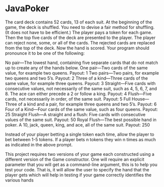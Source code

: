 # JavaPoker
The card deck contains 52 cards, 13 of each suit. At the beginning of the game, the deck is shuffled. You need to devise a fair method for shuffling. (It does not have to be efficient.) The player pays a token for each game. Then the top five cards of the deck are presented to the player. The player can reject none, some, or all of the cards. The rejected cards are replaced from the top of the deck. Now the hand is scored. Your program should pronounce it to be one of the following:

No pair—The lowest hand, containing five separate cards that do not match up to create any of the hands below.
One pair—Two cards of the same value, for example two queens. Payout: 1
Two pairs—Two pairs, for example two queens and two 5’s. Payout: 2
Three of a kind—Three cards of the same value, for example three queens. Payout: 3
Straight—Five cards with consecutive values, not necessarily of the same suit, such as 4, 5, 6, 7, and 8. The ace can either precede a 2 or follow a king. Payout: 4
Flush—Five cards, not necessarily in order, of the same suit. Payout: 5
Full House—Three of a kind and a pair, for example three queens and two 5’s. Payout: 6
Four of a Kind—Four cards of the same value, such as four queens. Payout: 25
Straight Flush—A straight and a flush: Five cards with consecutive values of the same suit. Payout: 50
Royal Flush—The best possible hand in poker. A 10, jack, queen, king, and ace, all of the same suit. Payout: 250

Instead of your player betting a single token each time, allow the player to bet between 1-5 tokens. If a player bets n tokens they win n times as much as indicated in the above prompt.

This project requires two versions of your game each constructed using a different version of the Game constructor. One will require an explicit parameter that you will get as a command-line argument, this is to help you test your code. That is, it will allow the user to specify the hand that the player gets which will help in testing if your game correctly identifies the various hands

